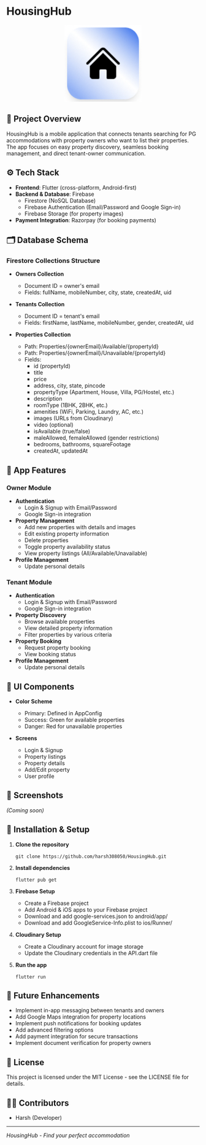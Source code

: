 # HousingHub

<p align="center">
  <img src="assets/images/Logo.png" alt="HousingHub Logo" width="200"/>
</p>

## 📱 Project Overview

HousingHub is a mobile application that connects tenants searching for PG accommodations with property owners who want to list their properties. The app focuses on easy property discovery, seamless booking management, and direct tenant-owner communication.

## ⚙️ Tech Stack

- **Frontend**: Flutter (cross-platform, Android-first)
- **Backend & Database**: Firebase
  - Firestore (NoSQL Database)
  - Firebase Authentication (Email/Password and Google Sign-in)
  - Firebase Storage (for property images)
- **Payment Integration**: Razorpay (for booking payments)

## 🗂️ Database Schema

### Firestore Collections Structure

- **Owners Collection**
  - Document ID = owner's email
  - Fields: fullName, mobileNumber, city, state, createdAt, uid

- **Tenants Collection**
  - Document ID = tenant's email
  - Fields: firstName, lastName, mobileNumber, gender, createdAt, uid

- **Properties Collection**
  - Path: Properties/{ownerEmail}/Available/{propertyId}
  - Path: Properties/{ownerEmail}/Unavailable/{propertyId}
  - Fields:
    - id (propertyId)
    - title
    - price
    - address, city, state, pincode
    - propertyType (Apartment, House, Villa, PG/Hostel, etc.)
    - description
    - roomType (1BHK, 2BHK, etc.)
    - amenities (WiFi, Parking, Laundry, AC, etc.)
    - images (URLs from Cloudinary)
    - video (optional)
    - isAvailable (true/false)
    - maleAllowed, femaleAllowed (gender restrictions)
    - bedrooms, bathrooms, squareFootage
    - createdAt, updatedAt

## 🔑 App Features

### Owner Module
- **Authentication**
  - Login & Signup with Email/Password
  - Google Sign-in integration
- **Property Management**
  - Add new properties with details and images
  - Edit existing property information
  - Delete properties
  - Toggle property availability status
  - View property listings (All/Available/Unavailable)
- **Profile Management**
  - Update personal details

### Tenant Module
- **Authentication**
  - Login & Signup with Email/Password
  - Google Sign-in integration
- **Property Discovery**
  - Browse available properties
  - View detailed property information
  - Filter properties by various criteria
- **Property Booking**
  - Request property booking
  - View booking status
- **Profile Management**
  - Update personal details

## 🎨 UI Components

- **Color Scheme**
  - Primary: Defined in AppConfig
  - Success: Green for available properties
  - Danger: Red for unavailable properties

- **Screens**
  - Login & Signup
  - Property listings
  - Property details
  - Add/Edit property
  - User profile

## 📱 Screenshots

*(Coming soon)*

## 🚀 Installation & Setup

1. **Clone the repository**
   ```
   git clone https://github.com/harsh308050/HousingHub.git
   ```

2. **Install dependencies**
   ```
   flutter pub get
   ```

3. **Firebase Setup**
   - Create a Firebase project
   - Add Android & iOS apps to your Firebase project
   - Download and add google-services.json to android/app/
   - Download and add GoogleService-Info.plist to ios/Runner/

4. **Cloudinary Setup**
   - Create a Cloudinary account for image storage
   - Update the Cloudinary credentials in the API.dart file

5. **Run the app**
   ```
   flutter run
   ```

## 🔮 Future Enhancements

- Implement in-app messaging between tenants and owners
- Add Google Maps integration for property locations
- Implement push notifications for booking updates
- Add advanced filtering options
- Add payment integration for secure transactions
- Implement document verification for property owners

## 📄 License

This project is licensed under the MIT License - see the LICENSE file for details.

## 👨‍💻 Contributors

- Harsh (Developer)

---

*HousingHub - Find your perfect accommodation*
